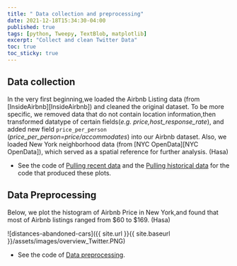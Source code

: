 ```yaml
---
title: " Data collection and preprocessing"
date: 2021-12-18T15:34:30-04:00
published: true
tags: [python, Tweepy, TextBlob, matplotlib]
excerpt: "Collect and clean Twitter Data"
toc: true
toc_sticky: true
---
```


## Data collection
In the very first beginning,we loaded the Airbnb Listing data (from [InsideAirbnb][InsideAirbnb]) and cleaned the original dataset. To be more specific, we removed data that do not contain location information,then transformed datatype of certain fields(*e.g. price,host_response_rate*), and added new field `price_per_person` (*price_per_person=price/accommodates*) into our Airbnb dataset. Also, we loaded New York neighborhood data (from [NYC OpenData][NYC OpenData]), which served as a spatial reference for further analysis. (Hasa)

- See the code of [Pulling recent data](https://github.com/Anran0716/550final-proj/blob/main/code/Pull%20recent%20data.ipynb) and the [Pulling historical data](https://github.com/Anran0716/550final-proj/blob/main/code/Pull%20historical%20data.ipynb) for the code that produced these plots.

    
## Data Preprocessing
Below, we plot the histogram of Airbnb Price in New York,and found that most of Airbnb listings ranged from $60 to $169. (Hasa)


![distances-abandoned-cars]({{ site.url }}{{ site.baseurl }}/assets/images/overview_Twitter.PNG)

- See the code of [Data preprocessing](https://github.com/Anran0716/550final-proj/blob/main/code/data%20preprocessing.ipynb).
